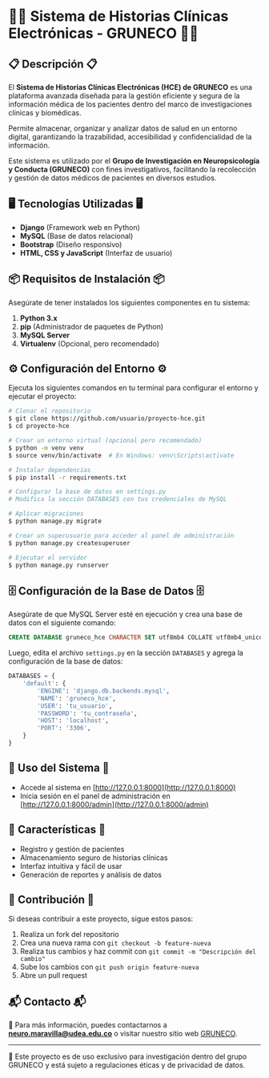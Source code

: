 # 📑📌 Sistema de Historias Clínicas Electrónicas - GRUNECO 📌📑

## 📋 Descripción 📋
 El **Sistema de Historias Clínicas Electrónicas (HCE) de GRUNECO** es una plataforma avanzada diseñada para la gestión eficiente y segura de la información médica de los pacientes dentro del marco de investigaciones clínicas y biomédicas. 

 Permite almacenar, organizar y analizar datos de salud en un entorno digital, garantizando la trazabilidad, accesibilidad y confidencialidad de la información. 

 Este sistema es utilizado por el **Grupo de Investigación en Neuropsicología y Conducta (GRUNECO)** con fines investigativos, facilitando la recolección y gestión de datos médicos de pacientes en diversos estudios. 

## 🖥️ Tecnologías Utilizadas 🖥️
- **Django** (Framework web en Python)
- **MySQL** (Base de datos relacional)
- **Bootstrap** (Diseño responsivo)
- **HTML, CSS y JavaScript** (Interfaz de usuario)

## 📦 Requisitos de Instalación 📦
 Asegúrate de tener instalados los siguientes componentes en tu sistema: 

1. **Python 3.x**
2. **pip** (Administrador de paquetes de Python)
3. **MySQL Server**
4. **Virtualenv** (Opcional, pero recomendado)

## ⚙️ Configuración del Entorno ⚙️
Ejecuta los siguientes comandos en tu terminal para configurar el entorno y ejecutar el proyecto: 

```bash
# Clonar el repositorio
$ git clone https://github.com/usuario/proyecto-hce.git
$ cd proyecto-hce

# Crear un entorno virtual (opcional pero recomendado)
$ python -m venv venv
$ source venv/bin/activate  # En Windows: venv\Scripts\activate

# Instalar dependencias
$ pip install -r requirements.txt

# Configurar la base de datos en settings.py
# Modifica la sección DATABASES con tus credenciales de MySQL

# Aplicar migraciones
$ python manage.py migrate

# Crear un superusuario para acceder al panel de administración
$ python manage.py createsuperuser

# Ejecutar el servidor
$ python manage.py runserver
```

## 🗄️ Configuración de la Base de Datos 🗄️
 Asegúrate de que MySQL Server esté en ejecución y crea una base de datos con el siguiente comando: 

```sql
CREATE DATABASE gruneco_hce CHARACTER SET utf8mb4 COLLATE utf8mb4_unicode_ci;
```

 Luego, edita el archivo `settings.py` en la sección `DATABASES` y agrega la configuración de la base de datos: 

```python
DATABASES = {
    'default': {
        'ENGINE': 'django.db.backends.mysql',
        'NAME': 'gruneco_hce',
        'USER': 'tu_usuario',
        'PASSWORD': 'tu_contraseña',
        'HOST': 'localhost',
        'PORT': '3306',
    }
}
```

## 🚀 Uso del Sistema 🚀
- Accede al sistema en [http://127.0.0.1:8000](http://127.0.0.1:8000) 
- Inicia sesión en el panel de administración en [http://127.0.0.1:8000/admin](http://127.0.0.1:8000/admin)

## 🌟 Características 🌟
- Registro y gestión de pacientes
- Almacenamiento seguro de historias clínicas
- Interfaz intuitiva y fácil de usar
- Generación de reportes y análisis de datos

## 🤝 Contribución 🤝
 Si deseas contribuir a este proyecto, sigue estos pasos: 

1. Realiza un fork del repositorio
2. Crea una nueva rama con `git checkout -b feature-nueva`
3. Realiza tus cambios y haz commit con `git commit -m "Descripción del cambio"`
4. Sube los cambios con `git push origin feature-nueva`
5. Abre un pull request

## 📬 Contacto 📬
📩 Para más información, puedes contactarnos a **neuro.maravilla@udea.edu.co** o visitar nuestro sitio web [GRUNECO](https://www.gruneco.com.co). 

---
🔏 Este proyecto es de uso exclusivo para investigación dentro del grupo GRUNECO y está sujeto a regulaciones éticas y de privacidad de datos. 

